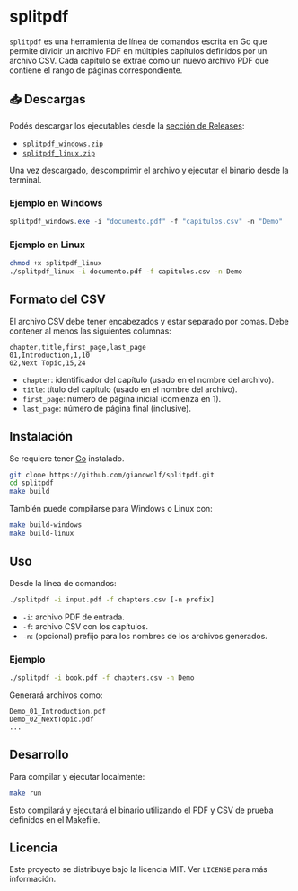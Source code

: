 # splitpdf

`splitpdf` es una herramienta de línea de comandos escrita en Go que permite dividir un archivo PDF en múltiples capítulos definidos por un archivo CSV. Cada capítulo se extrae como un nuevo archivo PDF que contiene el rango de páginas correspondiente.

## 📥 Descargas

Podés descargar los ejecutables desde la [sección de Releases](https://github.com/gianowolf/splitpdf/releases):

- [`splitpdf_windows.zip`](https://github.com/gianowolf/splitpdf/releases/download/v1.0.0/splitpdf_windows.zip)
- [`splitpdf_linux.zip`](https://github.com/gianowolf/splitpdf/releases/download/v1.0.0/splitpdf_linux.zip)

Una vez descargado, descomprimir el archivo y ejecutar el binario desde la terminal.

### Ejemplo en Windows

```powershell
splitpdf_windows.exe -i "documento.pdf" -f "capitulos.csv" -n "Demo"
```

### Ejemplo en Linux 

```bash
chmod +x splitpdf_linux
./splitpdf_linux -i documento.pdf -f capitulos.csv -n Demo
```

## Formato del CSV

El archivo CSV debe tener encabezados y estar separado por comas. Debe contener al menos las siguientes columnas:

```csv
chapter,title,first_page,last_page
01,Introduction,1,10
02,Next Topic,15,24
```

- `chapter`: identificador del capítulo (usado en el nombre del archivo).
- `title`: título del capítulo (usado en el nombre del archivo).
- `first_page`: número de página inicial (comienza en 1).
- `last_page`: número de página final (inclusive).

## Instalación

Se requiere tener [Go](https://golang.org/dl/) instalado.

```bash
git clone https://github.com/gianowolf/splitpdf.git
cd splitpdf
make build
```

También puede compilarse para Windows o Linux con:

```bash
make build-windows
make build-linux
```

## Uso

Desde la línea de comandos:

```bash
./splitpdf -i input.pdf -f chapters.csv [-n prefix]
```

- `-i`: archivo PDF de entrada.
- `-f`: archivo CSV con los capítulos.
- `-n`: (opcional) prefijo para los nombres de los archivos generados.

### Ejemplo

```bash
./splitpdf -i book.pdf -f chapters.csv -n Demo
```

Generará archivos como:

```
Demo_01_Introduction.pdf
Demo_02_NextTopic.pdf
...
```

## Desarrollo

Para compilar y ejecutar localmente:

```bash
make run
```

Esto compilará y ejecutará el binario utilizando el PDF y CSV de prueba definidos en el Makefile.

## Licencia

Este proyecto se distribuye bajo la licencia MIT. Ver `LICENSE` para más información.
